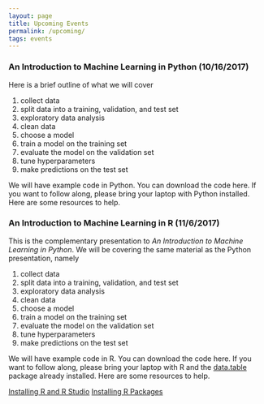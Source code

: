 ```yaml
---
layout: page
title: Upcoming Events
permalink: /upcoming/
tags: events
---
```


### An Introduction to Machine Learning in Python (10/16/2017)

Here is a brief outline of what we will cover

1. collect data
2. split data into a training, validation, and test set
3. exploratory data analysis
4. clean data
5. choose a model
6. train a model on the training set
7. evaluate the model on the validation set
8. tune hyperparameters
9. make predictions on the test set

We will have example code in Python.  You can download the code here. If you want to follow along, please bring your laptop with Python installed.  Here are some resources to help. 

### An Introduction to Machine Learning in R (11/6/2017)
This is the complementary presentation to *An Introduction to Machine Learning in Python*.  We will be covering the same material as the Python presentation, namely

1. collect data
2. split data into a training, validation, and test set
3. exploratory data analysis
4. clean data
5. choose a model
6. train a model on the training set
7. evaluate the model on the validation set
8. tune hyperparameters
9. make predictions on the test set

We will have example code in R.  You can download the code here. If you want to follow along, please bring your laptop with R and the [data.table](https://github.com/Rdatatable/data.table/wiki) package already installed.  Here are some resources to help. 

[Installing R and R Studio](https://www.youtube.com/watch?v=d-u_7vdag-0)
[Installing R Packages](https://www.youtube.com/watch?v=3RWb5U3X-T8)
